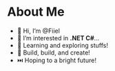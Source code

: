 # About Me
- 👋 Hi, I’m @Fiiel
- 👀 I’m interested in **.NET C#**...
- 🌱 Learning and exploring stuffs!
- 🔖 Build, build, and create!
- ⏭️ Hoping to a bright future!

<!---
Fiiel/Fiiel is a ✨ special ✨ repository because its `README.md` (this file) appears on your GitHub profile.
You can click the Preview link to take a look at your changes.
--->
